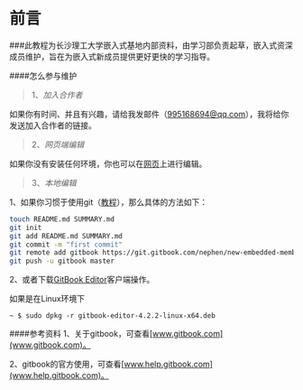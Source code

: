 前言
=======

###此教程为长沙理工大学嵌入式基地内部资料，由学习部负责起草，嵌入式资深成员维护，旨在为嵌入式新成员提供更好更快的学习指导。

####怎么参与维护
>1、*加入合作者*

如果你有时间、并且有兴趣，请给我发邮件（995168694@qq.com），我将给你发送加入合作者的链接。

>2、*网页端编辑*

如果你没有安装任何环境，你也可以在[网页](https://www.gitbook.com/book/nephen/new-embedded-member-learning-guidance/details)上进行编辑。

>3、*本地编辑*

1、如果你习惯于使用git（[教程](http://www.liaoxuefeng.com/wiki/0013739516305929606dd18361248578c67b8067c8c017b000/)），那么具体的方法如下：

```bash
touch README.md SUMMARY.md
git init
git add README.md SUMMARY.md
git commit -m "first commit"
git remote add gitbook https://git.gitbook.com/nephen/new-embedded-member-learning-guidance.git
git push -u gitbook master
```
2、或者下载[GitBook Editor](https://www.gitbook.com/editor)客户端操作。

如果是在Linux环境下
```
~ $ sudo dpkg -r gitbook-editor-4.2.2-linux-x64.deb
```

####参考资料
1、关于gitbook，可查看[www.gitbook.com](www.gitbook.com)。

2、gitbook的官方使用，可查看[www.help.gitbook.com](www.help.gitbook.com)。
